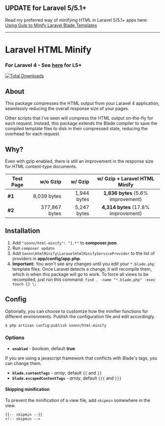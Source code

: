 ## UPDATE for Laravel 5/5.1+

Read my preferred way of minifying HTML in Laravel 5/5.1+ apps here: [Using Gulp to Minify Laravel Blade Templates](https://github.com/fitztrev/laravel-html-minify/wiki/Laravel-5---5.1-HTML-Minifying)

---

# Laravel HTML Minify

### For Laravel 4 - See [here](https://github.com/fitztrev/laravel-html-minify/wiki/Laravel-5---5.1-HTML-Minifying) for L5+

[![Total Downloads](https://poser.pugx.org/fitztrev/laravel-html-minify/downloads.png)](https://github.com/sonnam0904/html-minify)

## About

This package compresses the HTML output from your Laravel 4 application, seamlessly reducing the overall response size of your pages.

Other scripts that I've seen will compress the HTML output on-the-fly for each request. Instead, this package extends the Blade compiler to save the compiled template files to disk in their compressed state, reducing the overhead for each request.

## Why?

Even with gzip enabled, there is still an improvement in the response size for HTML content-type documents.

Test Page | w/o Gzip | w/ Gzip | w/ Gzip + Laravel HTML Minify
--- | ---: | ---: | :---:
**#1** | 8,039 bytes | 1,944 bytes | **1,836 bytes** (5.6% improvement)
**#2** | 377,867 bytes | 5,247 bytes | **4,314 bytes** (17.8% improvement)

## Installation

1. Add `"sonnn/html-minify": "1.*"` to **composer.json**.
2. Run `composer update`
3. Add `Sonnn\HtmlMinify\LaravelHtmlMinifyServiceProvider` to the list of providers in **app/config/app.php**.
4. **Important:** You won't see any changes until you edit your `*.blade.php` template files. Once Laravel detects a change, it will recompile them, which is when this package will go to work. To force all views to be recompiled, just run this command: `find . -name "*.blade.php" -exec touch {} \;`

## Config

Optionally, you can choose to customize how the minifier functions for different environments. Publish the configuration file and edit accordingly.

    $ php artisan config:publish sonnn/html-minify

### Options

- **`enabled`** - *boolean*, default **true**

If you are using a javascript framework that conflicts with Blade's tags, you can change them.

- **`blade.contentTags`** - *array*, default `{{` and `}}`
- **`blade.escapedContentTags`** - *array*, default `{{{` and `}}}`

#### Skipping minification

To prevent the minification of a view file, add `skipmin` somewhere in the view.

```
{{-- skipmin --}}
<!-- skipmin -->
```
